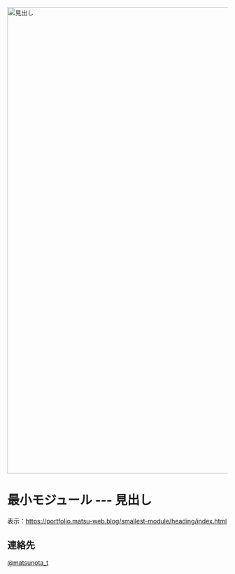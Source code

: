 <img width="1063" alt="見出し" src="https://github.com/user-attachments/assets/6aaae8b3-6a46-48ff-8914-84e998c7e3ca">

# 最小モジュール --- 見出し

表示：https://portfolio.matsu-web.blog/smallest-module/heading/index.html

## 連絡先
[@matsunota_t](https://twitter.com/matsunota_t)